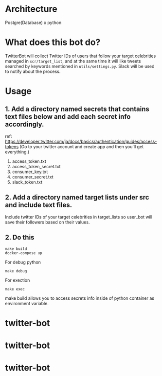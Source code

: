 
# Architecture
Postgre(Database) x python


# What does this bot do?
TwitterBot will collect Twitter IDs of users that follow your target celebrities managed in `scr/target_list`,
and at the same time it will like tweets searched by keywords mentioned in `utils/settings.py`.
Slack will be used to notify about the process.


# Usage

## 1. Add a directory named secrets that contains text files below and add each secret info accordingly.
ref: https://developer.twitter.com/ja/docs/basics/authentication/guides/access-tokens
(Go to your twitter account and create app and then you'll get everything.)

1. access_token.txt
2. access_token_secret.txt
3. consumer_key.txt
4. consumer_secret.txt
5. slack_token.txt


## 2. Add a directory named target lists under src and include text files.
Include twitter IDs of your target celebrities in target_lists so user_bot will save their followers based on their values.


## 2. Do this
```shell script
make build
docker-compose up
```

For debug python
```shell script
make debug
```

For exection
```shell script
make exec
```

make build allows you to access secrets info inside of python container as
environment variable.
# twitter-bot
# twitter-bot
# twitter-bot
